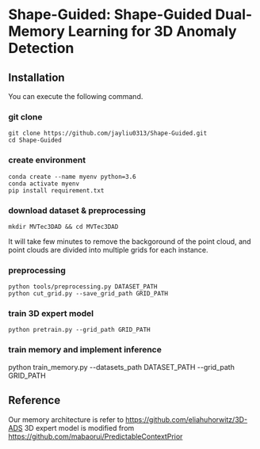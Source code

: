 # Shape-Guided: Shape-Guided Dual-Memory Learning for 3D Anomaly Detection

## Installation
You can execute the following command.
### git clone
```
git clone https://github.com/jayliu0313/Shape-Guided.git
cd Shape-Guided
```
### create environment
```
conda create --name myenv python=3.6
conda activate myenv
pip install requirement.txt
```
### download dataset & preprocessing
```
mkdir MVTec3DAD && cd MVTec3DAD

```

It will take few minutes to remove the backgoround of the point cloud, and point clouds are divided into multiple grids for each instance. 
### preprocessing
```
python tools/preprocessing.py DATASET_PATH
python cut_grid.py --save_grid_path GRID_PATH
```

### train 3D expert model
```
python pretrain.py --grid_path GRID_PATH
```

### train memory and implement inference
python train_memory.py --datasets_path DATASET_PATH --grid_path GRID_PATH

## Reference
Our memory architecture is refer to https://github.com/eliahuhorwitz/3D-ADS
3D expert model is modified from https://github.com/mabaorui/PredictableContextPrior



